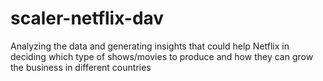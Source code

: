 # scaler-netflix-dav
Analyzing the data and generating insights that could help Netflix in deciding which type of shows/movies to produce and how they can grow the business in different countries
